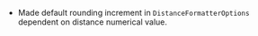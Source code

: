 - Made default rounding increment in `DistanceFormatterOptions` dependent on distance numerical value.